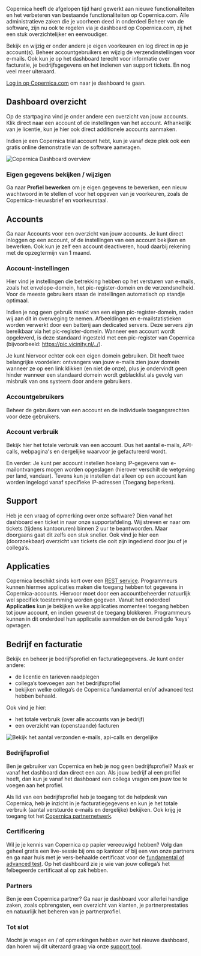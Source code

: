 Copernica heeft de afgelopen tijd hard gewerkt aan nieuwe
functionaliteiten en het verbeteren van bestaande functionaliteiten op
Copernica.com. Alle administratieve zaken die je voorheen deed in
onderdeel Beheer van de software, zijn nu ook te regelen via je
dashboard op Copernica.com, zij het een stuk overzichtelijker en
eenvoudiger.

Bekijk en wijzig er onder andere je eigen voorkeuren en log direct in op
je account(s). Beheer accountgebruikers en wijzig de verzendinstellingen
voor e-mails. Ook kun je op het dashboard terecht voor informatie over
facturatie, je bedrijfsgegevens en het indienen van support tickets. En
nog veel meer uiteraard.

[Log in op Copernica.com](https://www.copernica.com/nl/dashboard) om
naar je dashboard te gaan.

Dashboard overzicht
-------------------

Op de startpagina vind je onder andere een overzicht van jouw accounts.
Klik direct naar een account of de instellingen van het account.
Afhankelijk van je licentie, kun je hier ook direct additionele accounts
aanmaken.

Indien je een Copernica trial account hebt, kun je vanaf deze plek ook
een gratis online demonstratie van de software aanvragen.

![Copernica Dashboard
overview](dashboard-overview.png "De dashboard startpagina")

### Eigen gegevens bekijken / wijzigen

Ga naar **Profiel bewerken** om je eigen gegevens te bewerken, een nieuw
wachtwoord in te stellen of voor het opgeven van je voorkeuren, zoals de
Copernica-nieuwsbrief en voorkeurstaal.

Accounts
--------

Ga naar Accounts voor een overzicht van jouw accounts. Je kunt direct
inloggen op een account, of de instellingen van een account bekijken en
bewerken. Ook kun je zelf een account deactiveren, houd daarbij rekening
met de opzegtermijn van 1 maand.

### Account-instellingen

Hier vind je instellingen die betrekking hebben op het versturen van
e-mails, zoals het envelope-domein, het pic-register-domein en de
verzendsnelheid. Voor de meeste gebruikers staan de instellingen
automatisch op standje optimaal.

Indien je nog geen gebruik maakt van een eigen pic-register-domein,
raden wij aan dit in overweging te nemen. Afbeeldingen en
e-mailstatistieken worden verwerkt door een batterij aan dedicated
servers. Deze servers zijn bereikbaar via het pic-register-domein.
Wanneer een account wordt opgeleverd, is deze standaard ingesteld met
een pic-register van Copernica (bijvoorbeeld:
https://pic.vicinity.nl/../).

Je kunt hiervoor echter ook een eigen domein gebruiken. Dit heeft twee
belangrijke voordelen: ontvangers van jouw e-mails zien jouw domein
wanneer ze op een link klikken (en niet de onze), plus je ondervindt
geen hinder wanneer een standaard domein wordt geblacklist als gevolg
van misbruik van ons systeem door andere gebruikers.

### Accountgebruikers

Beheer de gebruikers van een account en de individuele toegangsrechten
voor deze gebruikers.

### Account verbruik

Bekijk hier het totale verbruik van een account. Dus het aantal e-mails,
API-calls, webpagina's en dergelijke waarvoor je gefactureerd wordt.

En verder: Je kunt per account instellen hoelang IP-gegevens van
e-mailontvangers mogen worden opgeslagen (hierover verschilt de
wetgeving per land, vandaar). Tevens kun je instellen dat alleen op een
account kan worden ingelogd vanaf specifieke IP-adressen (Toegang
beperken).

Support
-------

Heb je een vraag of opmerking over onze software? Dien vanaf het
dashboard een ticket in naar onze supportafdeling. Wij streven er naar
om tickets (tijdens kantooruren) binnen 2 uur te beantwoorden. Maar
doorgaans gaat dit zelfs een stuk sneller. Ook vind je hier een
(doorzoekbaar) overzicht van tickets die ooit zijn ingediend door jou of
je collega’s.

Applicaties
-----------

Copernica beschikt sinds kort over een [REST
service](https://www-dev.copernica.com/nl/support/rest/the-copernica-rest-api).
Programmeurs kunnen hiermee applicaties maken die toegang hebben tot
gegevens in Copernica-accounts. Hiervoor moet door een accountbeheerder
natuurlijk wel specifiek toestemming worden gegeven. Vanuit het
onderdeel **Applicaties** kun je bekijken welke applicaties momenteel
toegang hebben tot jouw account, en indien gewenst de toegang blokkeren.
Programmeurs kunnen in dit onderdeel hun applicatie aanmelden en de
benodigde ‘keys’ opvragen.

Bedrijf en facturatie
---------------------

Bekijk en beheer je bedrijfsprofiel en facturatiegegevens. Je kunt onder
andere:

-   de licentie en tarieven raadplegen
-   collega’s toevoegen aan het bedrijfsprofiel
-   bekijken welke collega’s de Copernica fundamental en/of advanced
    test hebben behaald.

Ook vind je hier:

-   het totale verbruik (over alle accounts van je bedrijf)
-   een overzicht van (openstaande) facturen

![Bekijk het aantal verzonden e-mails, api-calls en
dergelijke](account-consumption.png "Overzicht van het totale verbruik per account of bedrijf")

### Bedrijfsprofiel

Ben je gebruiker van Copernica en heb je nog geen bedrijfsprofiel? Maak
er vanaf het dashboard dan direct een aan. Als jouw bedrijf al een
profiel heeft, dan kun je vanaf het dashboard een collega vragen om jouw
toe te voegen aan het profiel.

Als lid van een bedrijfsprofiel heb je toegang tot de helpdesk van
Copernica, heb je inzicht in je facturatiegegevens en kun je het totale
verbruik (aantal verstuurde e-mails en dergelijke) bekijken. Ook krijg
je toegang tot het [Copernica
partnernetwerk](https://www.copernica.com/nl/tickets).

### Certificering

Wil je je kennis van Copernica op papier vereeuwigd hebben? Volg dan
geheel gratis een live-sessie bij ons op kantoor of bij een van onze
partners en ga naar huis met je vers-behaalde certificaat voor de
[fundamental of advanced test](./copernica-training.md). Op
het dashboard zie je wie van jouw collega’s het felbegeerde certificaat
al op zak hebben.

### Partners

Ben je een Copernica partner? Ga naar je dashboard voor allerlei handige
zaken, zoals opbrengsten, een overzicht van klanten, je
partnerprestaties en natuurlijk het beheren van je partnerprofiel.

### Tot slot

Mocht je vragen en / of opmerkingen hebben over het nieuwe dashboard,
dan horen wij dit uiteraard graag via onze [support
tool](https://www.copernica.com/nl/tickets).
